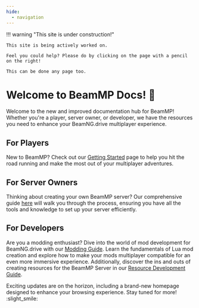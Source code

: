 ```yaml
---
hide:
  - navigation
---
```

!!! warning "This site is under construction!"

    This site is being actively worked on. 
    
    Feel you could help? Please do by clicking on the page with a pencil on the right!

    This can be done any page too.

# Welcome to BeamMP Docs! :tada:

Welcome to the new and improved documentation hub for BeamMP! Whether you're a player, server owner, or developer, we have the resources you need to enhance your BeamNG.drive multiplayer experience.

## For Players

New to BeamMP? Check out our [Getting Started](game/getting-started) page to help you hit the road running and make the most out of your multiplayer adventures.

## For Server Owners

Thinking about creating your own BeamMP server? Our comprehensive guide [here](server/create-a-server) will walk you through the process, ensuring you have all the tools and knowledge to set up your server efficiently.

## For Developers

Are you a modding enthusiast? Dive into the world of mod development for BeamNG.drive with our [Modding Guide](guides/modding/index). Learn the fundamentals of Lua mod creation and explore how to make your mods multiplayer compatible for an even more immersive experience. Additionally, discover the ins and outs of creating resources for the BeamMP Server in our [Resource Development Guide](guides/resource-development).

Exciting updates are on the horizon, including a brand-new homepage designed to enhance your browsing experience. Stay tuned for more! :slight_smile: